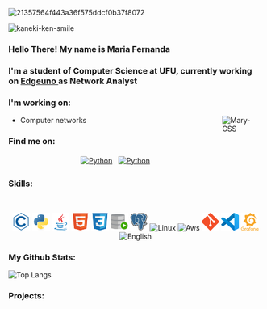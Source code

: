 
 
 ![21357564f443a36f575ddcf0b37f8072](https://user-images.githubusercontent.com/57708477/147961794-07e71617-7252-4976-b520-2e8ed0f143c8.png)

![kaneki-ken-smile](https://user-images.githubusercontent.com/57708477/232054218-a26006e6-63f1-4910-a181-426923ecf7f5.gif)



 ### Hello There! My name is Maria Fernanda

### I'm a student of Computer Science at UFU, currently working on <a href="https://edgeuno.com/"> Edgeuno </a> as Network Analyst
</h2>

### I'm working on:
<img align="right" alt="Mary-CSS" height="90" width="80" src="https://user-images.githubusercontent.com/57708477/130838973-baf70203-a938-49f7-88ba-93893839e216.png">

- Computer networks

### Find me on:


<p align="center">
 <a href="https://www.linkedin.com/in/maria-fernanda-gouveia-083374218/" target="_blank" rel="noopener noreferrer"> <img src="https://cdn.jsdelivr.net/npm/simple-icons@v3/icons/linkedin.svg" alt="Python" height="40" style="vertical-align:top; margin:4px"></a>
 <a href="mailto:mariagouveia.comp@gmail.com"> <img src="https://cdn.jsdelivr.net/npm/simple-icons@v3/icons/gmail.svg" alt="Python" height="40" style="vertical-align:top; margin:4px"></a>
</p>
 
### Skills:

 
 <div style="display: inline_block"><br> 
 <p align = "center">
  <img alt="C" height="35" width="35" src="https://github.com/devicons/devicon/blob/master/icons/c/c-line.svg">  
  <img alt="Python" height="35" width="35" src="https://github.com/devicons/devicon/blob/master/icons/python/python-original.svg">
  <img  alt="Java" height="35" width="35" src="https://github.com/devicons/devicon/blob/master/icons/java/java-original.svg">
  <img alt="HTML" height="35" width="35" src="https://github.com/devicons/devicon/blob/master/icons/html5/html5-original.svg">
  <img alt="CSS" height="35" width="35" src="https://github.com/devicons/devicon/blob/master/icons/css3/css3-original.svg">
   <img  alt="DB" height="35" width="35" src="https://github.com/devicons/devicon/blob/master/icons/sqldeveloper/sqldeveloper-original.svg">
  <img  alt="Postgresql" height="35" width="35" src="https://github.com/devicons/devicon/blob/master/icons/postgresql/postgresql-original.svg">
  <img alt="Linux" height="35" width="35" src="https://user-images.githubusercontent.com/57708477/198693268-78e5331e-778f-42ed-9333-0d2fea94e99a.png">
 <img alt="Aws" height="35" width="35" src="https://user-images.githubusercontent.com/57708477/198695216-f7ab6ac0-d135-4001-9ab0-ff081af10a27.png">
  <img alt="Git" height="35" width="35" src="https://github.com/devicons/devicon/blob/master/icons/git/git-original.svg">
  <img alt="Vscode" height="35" width="35" src="https://github.com/devicons/devicon/blob/master/icons/vscode/vscode-original.svg">
  <img  alt="Grafana" height="35" width="35" src="https://github.com/devicons/devicon/blob/master/icons/grafana/grafana-plain-wordmark.svg">
  <img  alt="English" height="35" width="35" src="https://user-images.githubusercontent.com/57708477/130839211-2107f09f-56b6-4e56-9d41-5533930befed.png">
  </p>

###  My Github Stats:
  
   ![Top Langs](https://github-readme-stats.vercel.app/api/top-langs/?username=lordmary&theme=github_dark)
  
### Projects:
</div>
